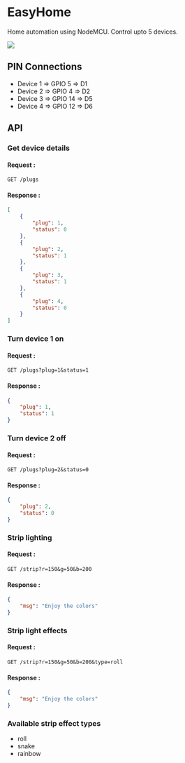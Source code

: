# EasyHome
Home automation using NodeMCU.
Control upto 5 devices.

![](https://i.imgur.com/E4ydN86.png)

## PIN Connections
 * Device 1 => GPIO 5 =>  D1
 * Device 2 => GPIO 4 =>  D2
 * Device 3 => GPIO 14 =>  D5
 * Device 4 => GPIO 12 =>  D6

## API
### Get device details
#### Request :
`GET /plugs`
#### Response :
```json
[
    {
        "plug": 1,
        "status": 0
    },
    {
        "plug": 2,
        "status": 1
    },
    {
        "plug": 3,
        "status": 1
    },
    {
        "plug": 4,
        "status": 0
    }
]
```

### Turn device 1 on

#### Request :
`GET /plugs?plug=1&status=1`
#### Response :
```json
{
    "plug": 1,
    "status": 1
}
```

### Turn device 2 off

#### Request :
`GET /plugs?plug=2&status=0`
#### Response :
```json
{
    "plug": 2,
    "status": 0
}
```

### Strip lighting
#### Request :
`GET /strip?r=150&g=50&b=200`
#### Response :
```json
{
    "msg": "Enjoy the colors"
}
```

### Strip light effects
#### Request :
`GET /strip?r=150&g=50&b=200&type=roll`
#### Response :
```json
{
    "msg": "Enjoy the colors"
}
```

### Available strip effect types
 * roll
 * snake
 * rainbow 